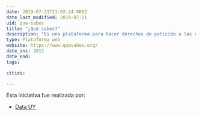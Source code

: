 ```yaml
---
date: 2019-07-21T23:02:24.000Z
date_last_modified: 2019-07-21
uid: que-sabes
title: "¿Qué sabes?"
description: "Es una plataforma para hacer derechos de petición a las entidades públicas. esta herramienta pone a disposición las solicitudes que otras personas han hecho y las respuestas que han obtenido para hacer el tráfico de solicitudes más sencillo."
type: Plataforma web
website: https://www.quesabes.org/
date_ini: 2012
date_end: 
tags:

cities: 

---
```


Esta iniciativa fue realizada por:

- [Data UY](/i/data-uy.html)
